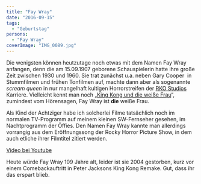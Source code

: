 ```yaml
---
title: "Fay Wray"
date: "2016-09-15"
tags:
  - "Geburtstag"
persons:
  - "Fay Wray"
coverImage: "IMG_0089.jpg"
---
```


Die wenigsten können heutzutage noch etwas mit dem Namen Fay Wray anfangen, denn die am 15.09.1907 geborene Schauspielerin hatte ihre große Zeit zwischen 1930 und 1960. Sie trat zunächst u.a. neben Gary Cooper  in Stummfilmen und frühen Tonfilmen auf, machte dann aber als sogenannte _scream queen_ in nur mangelhaft kultigen Horrorstreifen der [RKO Studios](https://de.m.wikipedia.org/wiki/RKO_Pictures) Karriere. Vielleicht kennt man noch „[King Kong und die weiße Frau](https://de.m.wikipedia.org/wiki/King_Kong_und_die_wei%C3%9Fe_Frau)“, zumindest vom Hörensagen, Fay Wray ist **die** weiße Frau.

Als Kind der Achtziger habe ich solcherlei Filme tatsächlich noch im normalen TV-Programm auf meinem kleinen SW-Fernseher gesehen, im Nachtprogramm der Öffies. Den Namen Fay Wray kannte man allerdings vorrangig aus dem Eröffnungssong der Rocky Horror Picture Show, in dem auch etliche ihrer Filmtitel zitiert werden.

<a href="https://www.youtube.com/watch?v=uSSlYwVEMSM">Video bei Youtube</a>

Heute würde Fay Wray 109 Jahre alt, leider ist sie 2004 gestorben, kurz vor einem Comebackauftritt in Peter Jacksons King Kong Remake. Gut, dass ihr das erspart blieb.
